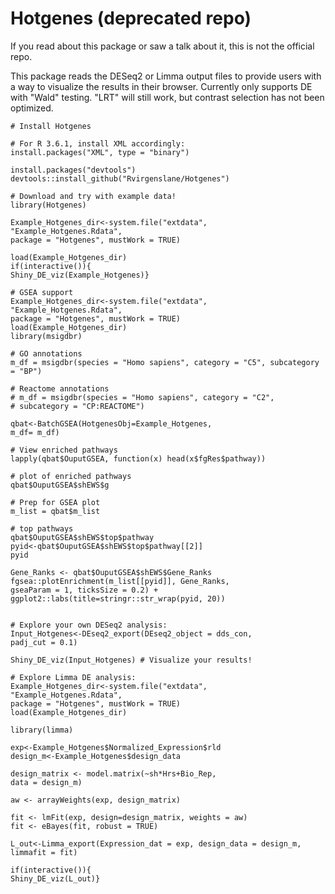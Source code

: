 # Hotgenes (deprecated repo)

If you read about this package or saw a talk about it, this is not the official repo. 


This package reads the DESeq2 or Limma output files to provide 
users with a way to visualize the results in their 
browser. Currently only supports DE with "Wald" testing. 
"LRT" will still work, but contrast selection has not been optimized. 

```
# Install Hotgenes

# For R 3.6.1, install XML accordingly:
install.packages("XML", type = "binary")

install.packages("devtools")
devtools::install_github("Rvirgenslane/Hotgenes")

# Download and try with example data!
library(Hotgenes)

Example_Hotgenes_dir<-system.file("extdata",
"Example_Hotgenes.Rdata",
package = "Hotgenes", mustWork = TRUE)

load(Example_Hotgenes_dir)
if(interactive()){
Shiny_DE_viz(Example_Hotgenes)}

# GSEA support
Example_Hotgenes_dir<-system.file("extdata",
"Example_Hotgenes.Rdata",
package = "Hotgenes", mustWork = TRUE)
load(Example_Hotgenes_dir)
library(msigdbr)

# GO annotations
m_df = msigdbr(species = "Homo sapiens", category = "C5", subcategory = "BP")

# Reactome annotations
# m_df = msigdbr(species = "Homo sapiens", category = "C2", 
# subcategory = "CP:REACTOME")  

qbat<-BatchGSEA(HotgenesObj=Example_Hotgenes,
m_df= m_df)

# View enriched pathways
lapply(qbat$OuputGSEA, function(x) head(x$fgRes$pathway))

# plot of enriched pathways
qbat$OuputGSEA$shEWS$g

# Prep for GSEA plot
m_list = qbat$m_list

# top pathways
qbat$OuputGSEA$shEWS$top$pathway
pyid<-qbat$OuputGSEA$shEWS$top$pathway[[2]]
pyid

Gene_Ranks <- qbat$OuputGSEA$shEWS$Gene_Ranks
fgsea::plotEnrichment(m_list[[pyid]], Gene_Ranks,
gseaParam = 1, ticksSize = 0.2) +
ggplot2::labs(title=stringr::str_wrap(pyid, 20))


# Explore your own DESeq2 analysis:
Input_Hotgenes<-DEseq2_export(DEseq2_object = dds_con,
padj_cut = 0.1)

Shiny_DE_viz(Input_Hotgenes) # Visualize your results!

# Explore Limma DE analysis:
Example_Hotgenes_dir<-system.file("extdata",
"Example_Hotgenes.Rdata",
package = "Hotgenes", mustWork = TRUE)
load(Example_Hotgenes_dir)

library(limma)

exp<-Example_Hotgenes$Normalized_Expression$rld
design_m<-Example_Hotgenes$design_data

design_matrix <- model.matrix(~sh*Hrs+Bio_Rep,   
data = design_m)

aw <- arrayWeights(exp, design_matrix)

fit <- lmFit(exp, design=design_matrix, weights = aw)
fit <- eBayes(fit, robust = TRUE) 

L_out<-Limma_export(Expression_dat = exp, design_data = design_m, 
limmafit = fit)

if(interactive()){
Shiny_DE_viz(L_out)}
```
